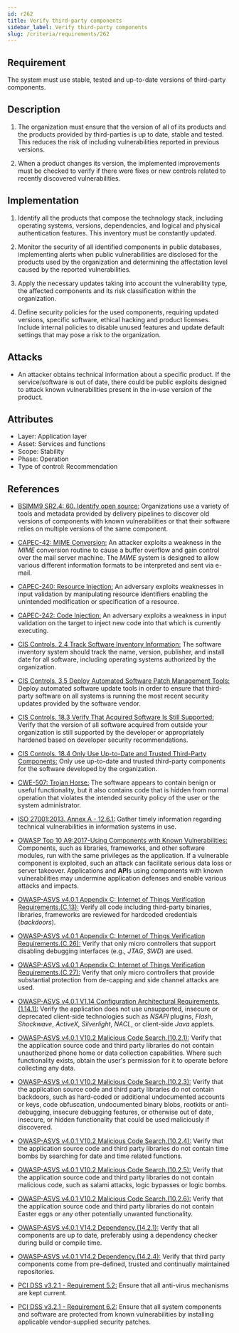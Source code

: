 ```yaml
---
id: r262
title: Verify third-party components
sidebar_label: Verify third-party components
slug: /criteria/requirements/262
---
```


## Requirement

The system must use stable,
tested and up-to-date versions
of third-party components.

## Description

1. The organization must ensure
that the version of all of its products
and the products provided by third-parties
is up to date,
stable and tested.
This reduces the risk
of including vulnerabilities reported
in previous versions.

1. When a product changes its version,
the implemented improvements
must be checked to verify if there were fixes
or new controls related to
recently discovered vulnerabilities.

## Implementation

1. Identify all the products
that compose the technology stack,
including operating systems,
versions, dependencies,
and logical and physical authentication features.
This inventory must be constantly updated.

1. Monitor the security of all
identified components in public databases,
implementing alerts when public vulnerabilities
are disclosed for the products used
by the organization
and determining the affectation level caused
by the reported vulnerabilities.

1. Apply the necessary updates
taking into account the vulnerability type,
the affected components
and its risk classification
within the organization.

1. Define security policies
for the used components,
requiring updated versions,
specific software,
ethical hacking and product licenses.
Include internal policies
to disable unused features
and update default settings
that may pose a risk to the organization.

## Attacks

- An attacker obtains
technical information about a specific product.
If the service/software is out of date,
there could be public exploits designed
to attack known vulnerabilities present
in the in-use version of the product.

## Attributes

- Layer: Application layer
- Asset: Services and functions
- Scope: Stability
- Phase: Operation
- Type of control: Recommendation

## References

- [BSIMM9 SR2.4: 60. Identify open source:](https://www.bsimm.com/framework/intelligence/standards-and-requirements.html)
Organizations use a variety of tools
and metadata provided by delivery pipelines
to discover old versions of components
with known vulnerabilities
or that their software relies
on multiple versions of the same component.

- [CAPEC-42: MIME Conversion:](http://capec.mitre.org/data/definitions/42.html)
An attacker exploits
a weakness in the *MIME* conversion routine
to cause a buffer overflow and gain control
over the mail server machine.
The *MIME* system is designed
to allow various different information formats
to be interpreted and sent via e-mail.

- [CAPEC-240: Resource Injection:](http://capec.mitre.org/data/definitions/240.html)
An adversary exploits weaknesses
in input validation
by manipulating resource identifiers
enabling the unintended modification
or specification of a resource.

- [CAPEC-242: Code Injection:](http://capec.mitre.org/data/definitions/242.html)
An adversary exploits
a weakness in input validation on the target
to inject new code into that
which is currently executing.

- [CIS Controls. 2.4 Track Software Inventory Information:](https://www.cisecurity.org/controls/)
The software inventory system
should track the name,
version, publisher,
and install date for all software,
including operating systems authorized
by the organization.

- [CIS Controls. 3.5 Deploy Automated Software Patch Management Tools:](https://www.cisecurity.org/controls/)
Deploy automated software update tools
in order to ensure
that third-party software on all systems
is running the most recent security updates
provided by the software vendor.

- [CIS Controls. 18.3 Verify That Acquired Software Is Still Supported:](https://www.cisecurity.org/controls/)
Verify that the version of all software
acquired from outside your organization
is still supported by the developer
or appropriately hardened
based on developer security recommendations.

- [CIS Controls. 18.4 Only Use Up-to-Date and Trusted Third-Party Components:](https://www.cisecurity.org/controls/)
Only use up-to-date
and trusted third-party components
for the software developed
by the organization.

- [CWE-507: Trojan Horse:](https://cwe.mitre.org/data/definitions/507.html)
The software appears to contain benign
or useful functionality,
but it also contains code
that is hidden from normal operation
that violates the intended security policy
of the user or the system administrator.

- [ISO 27001:2013. Annex A - 12.6.1:](https://www.iso.org/obp/ui/#iso:std:54534:en)
Gather timely information
regarding technical vulnerabilities
in information systems in use.

- [OWASP Top 10 A9:2017-Using Components with Known Vulnerabilities:](https://owasp.org/www-project-top-ten/OWASP_Top_Ten_2017/Top_10-2017_A9-Using_Components_with_Known_Vulnerabilities)
Components, such as libraries,
frameworks,
and other software modules,
run with the same privileges
as the application.
If a vulnerable component is exploited,
such an attack
can facilitate serious data loss
or server takeover.
Applications and **API**s
using components with known vulnerabilities
may undermine application defenses
and enable various attacks and impacts.

- [OWASP-ASVS v4.0.1 Appendix C: Internet of Things Verification Requirements.(C.13):](https://owasp.org/www-pdf-archive/OWASP_Application_Security_Verification_Standard_4.0-en.pdf)
Verify all code including third-party binaries,
libraries, frameworks
are reviewed for hardcoded credentials (*backdoors*).

- [OWASP-ASVS v4.0.1 Appendix C: Internet of Things Verification Requirements.(C.26):](https://owasp.org/www-pdf-archive/OWASP_Application_Security_Verification_Standard_4.0-en.pdf)
Verify that only micro controllers
that support disabling debugging interfaces
(e.g., *JTAG*, *SWD*) are used.

- [OWASP-ASVS v4.0.1 Appendix C: Internet of Things Verification Requirements.(C.27):](https://owasp.org/www-pdf-archive/OWASP_Application_Security_Verification_Standard_4.0-en.pdf)
Verify that only micro controllers
that provide substantial protection
from de-capping and side channel attacks
are used.

- [OWASP-ASVS v4.0.1 V1.14 Configuration Architectural Requirements.(1.14.1):](https://owasp.org/www-pdf-archive/OWASP_Application_Security_Verification_Standard_4.0-en.pdf)
Verify the application does not use unsupported,
insecure or deprecated client-side technologies
such as *NSAPI* plugins, *Flash*, *Shockwave*,
*ActiveX*, *Silverlight*, *NACL*,
or client-side *Java* applets.

- [OWASP-ASVS v4.0.1 V10.2 Malicious Code Search.(10.2.1):](https://owasp.org/www-pdf-archive/OWASP_Application_Security_Verification_Standard_4.0-en.pdf)
Verify that the application source code
and third party libraries
do not contain unauthorized phone home
or data collection capabilities.
Where such functionality exists,
obtain the user's permission for it
to operate before collecting any data.

- [OWASP-ASVS v4.0.1 V10.2 Malicious Code Search.(10.2.3):](https://owasp.org/www-pdf-archive/OWASP_Application_Security_Verification_Standard_4.0-en.pdf)
Verify that the application source code
and third party libraries
do not contain backdoors,
such as hard-coded
or additional undocumented accounts or keys,
code obfuscation,
undocumented binary blobs,
rootkits or anti-debugging,
insecure debugging features,
or otherwise out of date, insecure,
or hidden functionality
that could be used maliciously if discovered.

- [OWASP-ASVS v4.0.1 V10.2 Malicious Code Search.(10.2.4):](https://owasp.org/www-pdf-archive/OWASP_Application_Security_Verification_Standard_4.0-en.pdf)
Verify that the application source code
and third party libraries
do not contain time bombs by searching
for date and time related functions.

- [OWASP-ASVS v4.0.1 V10.2 Malicious Code Search.(10.2.5):](https://owasp.org/www-pdf-archive/OWASP_Application_Security_Verification_Standard_4.0-en.pdf)
Verify that the application source code
and third party libraries
do not contain malicious code,
such as salami attacks,
logic bypasses or logic bombs.

- [OWASP-ASVS v4.0.1 V10.2 Malicious Code Search.(10.2.6):](https://owasp.org/www-pdf-archive/OWASP_Application_Security_Verification_Standard_4.0-en.pdf)
Verify that the application source code
and third party libraries
do not contain Easter eggs
or any other potentially unwanted functionality.

- [OWASP-ASVS v4.0.1 V14.2 Dependency.(14.2.1):](https://owasp.org/www-pdf-archive/OWASP_Application_Security_Verification_Standard_4.0-en.pdf)
Verify that all components are up to date,
preferably using a dependency checker
during build or compile time.

- [OWASP-ASVS v4.0.1 V14.2 Dependency.(14.2.4):](https://owasp.org/www-pdf-archive/OWASP_Application_Security_Verification_Standard_4.0-en.pdf)
Verify that third party components
come from pre-defined, trusted
and continually maintained repositories.

- [PCI DSS v3.2.1 - Requirement 5.2:](https://www.pcisecuritystandards.org/documents/PCI_DSS_v3-2-1.pdf)
Ensure that all anti-virus mechanisms
are kept current.

- [PCI DSS v3.2.1 - Requirement 6.2:](https://www.pcisecuritystandards.org/documents/PCI_DSS_v3-2-1.pdf)
Ensure that all system components
and software are protected
from known vulnerabilities by installing applicable
vendor-supplied security patches.
